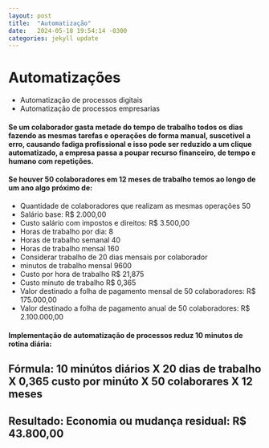 ```yaml
---
layout: post
title:  "Automatização"
date:   2024-05-18 19:54:14 -0300
categories: jekyll update
---
```

# Automatizações

* Automatização de processos digitais
* Automatização de processos empresarias


#### Se um colaborador gasta metade do tempo de trabalho todos os dias fazendo as mesmas tarefas e operações de forma manual, suscetível a erro, causando fadiga profissional e isso pode ser reduzido a um clique automatizado, a empresa passa a poupar recurso financeiro, de tempo e humano com repetições.

#### Se houver 50 colaboradores em 12 meses de trabalho temos ao longo de um ano algo próximo de:

* Quantidade de colaboradores que realizam as mesmas operações 50
* Salário base: R$ 2.000,00
* Custo salário com impostos e direitos: R$ 3.500,00
* Horas de trabalho por dia: 8
* Horas de trabalho semanal 40
* Horas de trabalho mensal 160
* Considerar trabalho de 20 dias mensais por colaborador
* minutos de trabalho mensal 9600
* Custo por hora de trabalho R$ 21,875
* Custo minuto de trabalho R$ 0,365
* Valor destinado a folha de pagamento mensal de 50 colaboradores: R$ 175.000,00
* Valor destinado a folha de pagamento anual de 50 colaboradores: R$ 2.100.000,00

#### Implementação de automatização de processos reduz 10 minutos de rotina diária:

## Fórmula: 10 minútos diários X 20 dias de trabalho X 0,365 custo por minúto X 50 colaborares X 12 meses 

## Resultado: Economia ou mudança residual: R$ 43.800,00


